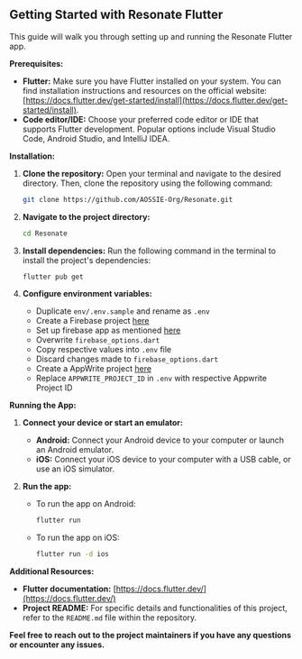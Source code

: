 ## Getting Started with Resonate Flutter

This guide will walk you through setting up and running the Resonate Flutter app. 

**Prerequisites:**

* **Flutter:** Make sure you have Flutter installed on your system. You can find installation instructions and resources on the official website: [https://docs.flutter.dev/get-started/install](https://docs.flutter.dev/get-started/install).
* **Code editor/IDE:** Choose your preferred code editor or IDE that supports Flutter development. Popular options include Visual Studio Code, Android Studio, and IntelliJ IDEA.


**Installation:**

1. **Clone the repository:** Open your terminal and navigate to the desired directory. Then, clone the repository using the following command:

    ```bash
    git clone https://github.com/AOSSIE-Org/Resonate.git
    ```

2. **Navigate to the project directory:**

    ```bash
    cd Resonate
    ```

3. **Install dependencies:** Run the following command in the terminal to install the project's dependencies:

    ```bash
    flutter pub get
    ```

4. **Configure environment variables:**

    - Duplicate `env/.env.sample` and rename as `.env`
    - Create a Firebase project [here](https://console.firebase.google.com/)
    - Set up firebase app as mentioned [here](https://firebase.google.com/docs/flutter/setup?platform=android)
    - Overwrite `firebase_options.dart`
    - Copy respective values into `.env` file
    - Discard changes made to `firebase_options.dart`
    - Create a AppWrite project [here](https://appwrite.io/)
    - Replace `APPWRITE_PROJECT_ID` in `.env` with respective Appwrite Project ID

**Running the App:**

1. **Connect your device or start an emulator:** 
    * **Android:** Connect your Android device to your computer or launch an Android emulator.
    * **iOS:** Connect your iOS device to your computer with a USB cable, or use an iOS simulator.

2. **Run the app:**

   * To run the app on Android:

     ```bash
     flutter run
     ```

   * To run the app on iOS:

     ```bash
     flutter run -d ios
     ```

**Additional Resources:**

* **Flutter documentation:** [https://docs.flutter.dev/](https://docs.flutter.dev/)
* **Project README:** For specific details and functionalities of this project, refer to the `README.md` file within the repository.



**Feel free to reach out to the project maintainers if you have any questions or encounter any issues.**
